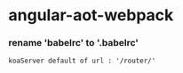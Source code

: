 # angular-aot-webpack

### rename 'babelrc' to '.babelrc'

    koaServer default of url : '/router/'
